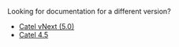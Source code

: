 
Looking for documentation for a different version?

- [Catel vNext (5.0)](../vnext/)
- [Catel 4.5](../4.5/)

